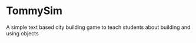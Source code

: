 # TommySim
A simple text based city building game to teach students about building and using objects
